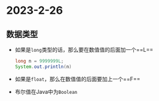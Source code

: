# 2023-2-26

## 数据类型

- 如果是`long`类型的话，那么要在数值值的后面加一个==L==

  ```java
  long n = 9999999L;
  System.out.println(n)
  ```

- 如果是`float`，那么在数值值的后面要加上一个==F==

- 布尔值在Java中为`Boolean`

